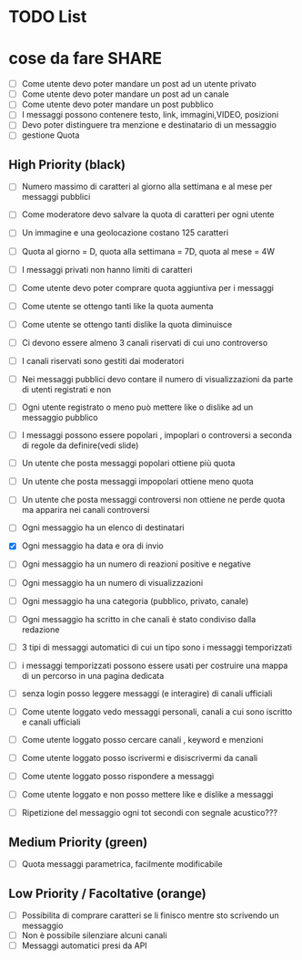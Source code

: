 # TODO List

# cose da fare SHARE

- [ ] Come utente devo poter mandare un post ad un utente privato
- [ ] Come utente devo poter mandare un post ad un canale
- [ ] Come utente devo poter mandare un post pubblico
- [ ] I messaggi possono contenere testo, link, immagini,VIDEO, posizioni
- [ ] Devo poter distinguere tra menzione e destinatario di un messaggio
- [ ] gestione Quota

## High Priority (black)
- [ ] Numero massimo di caratteri al giorno alla settimana e al mese per messaggi pubblici
- [ ] Come moderatore devo salvare la quota di caratteri per ogni utente

- [ ] Un immagine e una geolocazione costano 125 caratteri
- [ ] Quota al giorno = D, quota alla settimana = 7D, quota al mese = 4W
- [ ] I messaggi privati non hanno limiti di caratteri
- [ ] Come utente devo poter comprare quota aggiuntiva per i messaggi
- [ ] Come utente se ottengo tanti like la quota aumenta
- [ ] Come utente se ottengo tanti dislike la quota diminuisce

- [ ] Ci devono essere almeno 3 canali riservati di cui uno controverso
- [ ] I canali riservati sono gestiti dai moderatori
- [ ] Nei messaggi pubblici devo contare il numero di visualizzazioni da parte di utenti registrati e non
- [ ] Ogni utente registrato o meno può mettere like o dislike ad un messaggio pubblico
- [ ] I messaggi possono essere popolari , impoplari o controversi a seconda di regole da definire(vedi slide)
- [ ] Un utente che posta messaggi popolari ottiene più quota
- [ ] Un utente che posta messaggi impopolari ottiene meno quota
- [ ] Un utente che posta messaggi controversi non ottiene ne perde quota ma apparira nei canali controversi
- [ ] Ogni messaggio ha un elenco di destinatari
- [x] Ogni messaggio ha data e ora di invio
- [ ] Ogni messaggio ha un numero di reazioni positive e negative
- [ ] Ogni messaggio ha un numero di visualizzazioni
- [ ] Ogni messaggio ha una categoria (pubblico, privato, canale)
- [ ] Ogni messaggio ha scritto in che canali è stato condiviso dalla redazione
- [ ] 3 tipi di messaggi automatici di cui un tipo sono i messaggi temporizzati
- [ ] i messaggi temporizzati possono essere usati per costruire una mappa di un percorso in una pagina dedicata
- [ ] senza login posso leggere messaggi (e interagire) di canali ufficiali
- [ ] Come utente loggato vedo messaggi personali, canali a cui sono iscritto e canali ufficiali
- [ ] Come utente loggato posso cercare canali , keyword e menzioni
- [ ] Come utente loggato posso iscrivermi e disiscrivermi da canali
- [ ] Come utente loggato posso rispondere a messaggi
- [ ] Come utente loggato e non posso mettere like e dislike a messaggi
- [ ] Ripetizione del messaggio ogni tot secondi con segnale acustico???
## Medium Priority (green)
- [ ] Quota messaggi parametrica, facilmente modificabile


## Low Priority / Facoltative (orange)
- [ ] Possibilita di comprare caratteri se li finisco mentre sto scrivendo un messaggio
- [ ] Non è possibile silenziare alcuni canali
- [ ] Messaggi automatici presi da API
